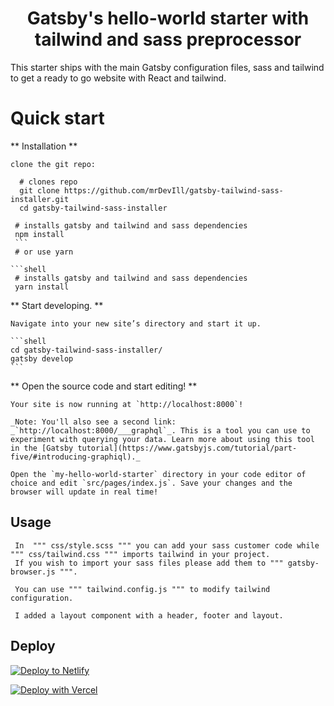 
<h1 align="center">
  Gatsby's hello-world starter with tailwind and sass preprocessor
</h1>

This starter ships with the main Gatsby configuration files, sass and tailwind to get a ready to go website with React and tailwind.

#  Quick start

 ** Installation **

    clone the git repo:
 
  ```shell
    # clones repo
    git clone https://github.com/mrDevIll/gatsby-tailwind-sass-installer.git 
    cd gatsby-tailwind-sass-installer
   ```

   ```shell
    # installs gatsby and tailwind and sass dependencies 
    npm install
    ```
    # or use yarn

  ```shell
    # installs gatsby and tailwind and sass dependencies 
    yarn install
   ```
  ** Start developing. **

    Navigate into your new site’s directory and start it up.

    ```shell
    cd gatsby-tailwind-sass-installer/
    gatsby develop
    ```

  ** Open the source code and start editing! **

    Your site is now running at `http://localhost:8000`!

    _Note: You'll also see a second link: _`http://localhost:8000/___graphql`_. This is a tool you can use to experiment with querying your data. Learn more about using this tool in the [Gatsby tutorial](https://www.gatsbyjs.com/tutorial/part-five/#introducing-graphiql)._

    Open the `my-hello-world-starter` directory in your code editor of choice and edit `src/pages/index.js`. Save your changes and the browser will update in real time!

## Usage
  
     In  """ css/style.scss """ you can add your sass customer code while """ css/tailwind.css """ imports tailwind in your project.
     If you wish to import your sass files please add them to """ gatsby-browser.js """.

     You can use """ tailwind.config.js """ to modify tailwind configuration.

     I added a layout component with a header, footer and layout.   

## Deploy

[![Deploy to Netlify](https://www.netlify.com/img/deploy/button.svg)](https://app.netlify.com/start/deploy?repository=https://github.com/gatsbyjs/gatsby-starter-hello-world)

[![Deploy with Vercel](https://vercel.com/button)](https://vercel.com/import/project?template=https://github.com/gatsbyjs/gatsby-starter-hello-world)

